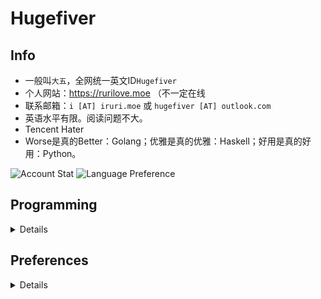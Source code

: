 # Hugefiver

## Info

- 一般叫`大五`，全网统一英文ID`Hugefiver`
- 个人网站：<https://rurilove.moe> （不一定在线
- 联系邮箱：`i [AT] iruri.moe` 或 `hugefiver [AT] outlook.com`
- 英语水平有限。阅读问题不大。
- Tencent Hater
- Worse是真的Better：Golang；优雅是真的优雅：Haskell；好用是真的好用：Python。

![Account Stat](https://gh-stat.vercel.app/api?username=hugefiver&count_private=true&show_icons=true&hide_title=true&theme=graywhite&cache_seconds=1800)
![Language Preference](https://gh-stat.vercel.app/api/top-langs/?username=hugefiver&count_private=true&layout=compact&langs_count=8&theme=graywhite&hide=css,html,javascript&cache_seconds=3600)

## Programming
<details>

- 有时的`Arch Linux`用户。目前向Windows势力妥协（不过[`ArchLinux WSL`](https://github.com/yuk7/ArchWSL)确实好用）
- 会点`C` `C++` `C#` `Common Lisp` `Dart` `Golang` `Java` `Kotlin` `JS/TS` `Lua` `Ocaml` `PHP` `Python` `Rust` `Scala` `Scheme` ~~`VBS`~~ 等语言~~的拼写~~，了解/正在了解`Clojure(Script)` `Elixir` `Haskell`。
- 一般写`Python`（脚本）、`Golang`（后端）比较多，略懂前端脚本语言、`Kotlin`、`Rust`、`Lisp`和`C#`这些。`C++`和`Java`仅限语法和上课学的Servlet，框架没用过。
- 前端`React`和`Vue`偏向`React Hooks`，移动端（从[`anko`](https://github.com/Kotlin/anko)去世之后）首选`Flutter`，桌面就`Electron`吧（`.net core`开源之后可以考虑下[`Avalonia`](https://github.com/AvaloniaUI/Avalonia)）。
- 后端框架`Gin`用的比较多，`Django`和`Flask`也可以，`express`也可以接受。
- `PostgreSQL`和`MongoDB`偏好，`MySQL`的安装靠现场搜教程或者直接`docker pull`。

</details>

## Preferences
<details>

- 浏览器。一直用`Chrome`，`Chromium Edge`也可以。
- 编辑器。一般用`VSCode`，写Python和JVM语言用JB系列（包括AS）。
- 配置文件。首选`json`和`yaml`，如果是脚本语言就直接`.py` `.js`了。
- 看动漫。大量高浓度的轻百合日常，校园日常和奇幻题材，也喜欢一些具有强烈个人风格的创作者的作品。异世界穿越龙傲天（X）”国创“（X）
- 打游戏。一般是单机的枪车球，Galgame和独立游戏也会玩。

</details>
